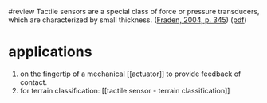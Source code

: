 #review 
Tactile sensors are a special class of force or pressure transducers, which are characterized by small thickness. ([Fraden, 2004, p. 345](zotero://select/library/items/G3TIUSLL)) ([pdf](zotero://open-pdf/library/items/ZZQ6KWVG?page=345&annotation=LI3SX765))



# applications 
1. on the fingertip of a mechanical [[actuator]] to provide feedback of contact. 
2. for terrain classification: [[tactile sensor - terrain classification]]